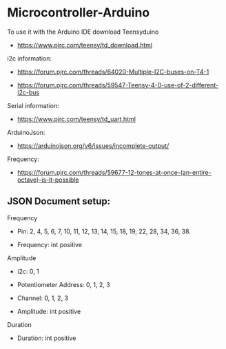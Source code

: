 # Microcontroller-Arduino

To use it with the Arduino IDE download Teensyduino

- https://www.pjrc.com/teensy/td_download.html

i2c information:

- https://forum.pjrc.com/threads/64020-Multiple-I2C-buses-on-T4-1

- https://forum.pjrc.com/threads/59547-Teensy-4-0-use-of-2-different-i2c-bus

Serial information:

- https://www.pjrc.com/teensy/td_uart.html

ArduinoJson:

- https://arduinojson.org/v6/issues/incomplete-output/

Frequency:

- https://forum.pjrc.com/threads/59677-12-tones-at-once-(an-entire-octave)-is-it-possible

## JSON Document setup:

Frequency

- Pin: 2, 4, 5, 6, 7, 10, 11, 12, 13, 14, 15, 18, 19, 22, 28, 34, 36, 38.

- Frequency: int positive

Amplitude

- i2c: 0, 1

- Potentiometer Address: 0, 1, 2, 3

- Channel: 0, 1, 2, 3

- Amplitude: int positive

Duration

- Duration: int positive
